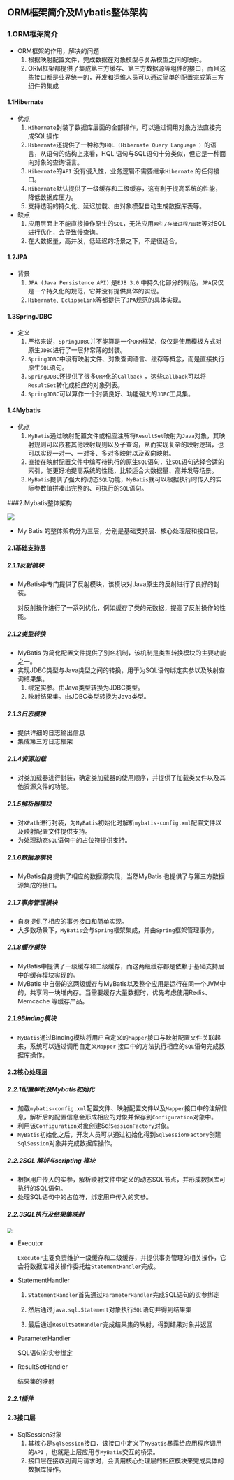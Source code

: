 ## ORM框架简介及Mybatis整体架构

### 1.ORM框架简介

- ORM框架的作用，解决的问题
  1. 根据映射配置文件，完成数据在对象模型与关系模型之间的映射。
  2. ORM框架都提供了集成第三方缓存、第三方数据源等组件的接口，而且这些接口都是业界统一的，开发和运维人员可以通过简单的配置完成第三方组件的集成

#### 1.1Hibernate

- 优点
  1. `Hibernate`封装了数据库层面的全部操作，可以通过调用对象方法直接完成SQL操作
  2. `Hibernate`还提供了一种称为`HQL (Hibernate Query Language ）`的语言，从语句的结构上来看，HQL 语句与SQL语句十分类似，但它是一种面向对象的查询语言。
  3. `Hibernate`的`API` 没有侵入性，业务逻辑不需要继承`Hibernate` 的任何接口。
  4. `Hibernate`默认提供了一级缓存和二级缓存，这有利于提高系统的性能，降低数据库压力。
  5. 支持透明的持久化、延迟加载、由对象模型自动生成数据库表等。
- 缺点
  1. 应用层面上不能直接操作原生的`SQL`，无法应用`索引/存储过程/函数`等对SQL进行优化，会导致慢查询。
  2. 在大数据量，高并发，低延迟的场景之下，不是很适合。

#### 1.2JPA

- 背景
  1. `JPA (Java Persistence API)` 是`EJB 3.0` 中持久化部分的规范，`JPA`仅仅是一个持久化的规范，它并没有提供具体的实现。
  2. `Hibernate、EclipseLink`等都提供了`JPA`规范的具体实现。

#### 1.3SpringJDBC

- 定义
  1. 严格来说，`SpringJDBC`并不能算是一个`ORM`框架，仅仅是使用模板方式对原生`JDBC`进行了一层非常薄的封装。
  2. `SpringJDBC`中没有映射文件、对象查询语言、缓存等概念，而是直接执行原生`SQL`语句。
  3. `SpringJDBC`还提供了很多`ORM`化的`Callback` ，这些`Callback`可以将`ResultSet`转化成相应的对象列表。
  4. `SpringJDBC`可以算作一个封装良好、功能强大的`JDBC`工具集。

#### 1.4Mybatis

- 优点
  1. `MyBatis`通过映射配置文件或相应注解将`ResultSet`映射为`Java`对象，其映射规则可以嵌套其他映射规则以及子查询，从而实现复杂的映射逻辑，也可以实现一对一、一对多、多对多映射以及双向映射。
  2. 直接在映射配置文件中编写待执行的原生`SQL`语句，让`SQL`语句选择合适的索引，能更好地提高系统的性能，比较适合大数据量、高并发等场景。
  3. `MyBatis`提供了强大的动态`SQL`功能，`MyBatis`就可以根据执行时传入的实际参数值拼凑出完整的、可执行的`SQL`语句。



###2.Mybatis整体架构

![](https://javanote.oss-cn-shenzhen.aliyuncs.com/1_Mybatis整体架构.png)

- My Batis 的整体架构分为三层，分别是基础支持层、核心处理层和接口层。

#### 2.1基础支持层

##### 2.1.1反射模块

- MyBatis中专门提供了反射模块，该模块对Java原生的反射进行了良好的封装。

  对反射操作进行了一系列优化，例如缓存了类的元数据，提高了反射操作的性能。

##### 2.1.2类型转换

- MyBatis 为简化配置文件提供了别名机制，该机制是类型转换模块的主要功能之一。
- 实现JDBC类型与Java类型之间的转换，用于为SQL语句绑定实参以及映射查询结果集。
  1. 绑定实参。由Java类型转换为JDBC类型。
  2. 映射结果集。由JDBC类型转换为Java类型。

##### 2.1.3日志模块

- 提供详细的日志输出信息
- 集成第三方日志框架

##### 2.1.4资源加载

- 对类加载器进行封装，确定类加载器的使用顺序，并提供了加载类文件以及其他资源文件的功能。

##### 2.1.5解析器模块

- 对`XPath`进行封装，为`MyBatis`初始化时解析`mybatis-config.xml`配置文件以及映射配置文件提供支持。
- 为处理动态`SQL`语句中的占位符提供支持。

##### 2.1.6数据源模块

- MyBatis自身提供了相应的数据源实现，当然MyBatis 也提供了与第三方数据源集成的接口。

##### 2.1.7事务管理模块

- 自身提供了相应的事务接口和简单实现。
- 大多数场景下，`MyBatis`会与`Spring`框架集成，并由`Spring`框架管理事务。

##### 2.1.8缓存模块

- MyBatis中提供了一级缓存和二级缓存，而这两级缓存都是依赖于基础支持层中的缓存模块实现的。
- MyBatis 中自带的这两级缓存与MyBatis以及整个应用是运行在同一个JVM中的，共享同一块堆内存。当需要缓存大量数据时，优先考虑使用Redis、Memcache 等缓存产品。

##### 2.1.9Binding模块

- `MyBatis`通过Binding模块将用户自定义的`Mapper`接口与映射配置文件关联起来，系统可以通过调用自定义`Mapper` 接口中的方法执行相应的`SQL`语句完成数据库操作。

#### 2.2核心处理层

##### 2.2.1配置解析及Mybatis初始化

- 加载`mybatis-config.xml`配置文件、映射配置文件以及`Mapper`接口中的注解信息，解析后的配置信息会形成相应的对象并保存到`Configuration`对象中。
- 利用该`Configuration`对象创建Sq!`SessionFactory`对象。
- `MyBatis`初始化之后，开发人员可以通过初始化得到`SqlSessionFactory`创建`SqlSession`对象并完成数据库操作。

##### 2.2.2SOL 解析与scripting 模块

- 根据用户传入的实参，解析映射文件中定义的动态SQL节点，并形成数据库可执行的SQL语句。
- 处理SQL语句中的占位符，绑定用户传入的实参。

##### 2.2.3SQL执行及结果集映射

<img src="https://javanote.oss-cn-shenzhen.aliyuncs.com/2_SQL执行流程.png" style="zoom: 67%;" />

- Executor

  `Executor`主要负责维护一级缓存和二级缓存，并提供事务管理的相关操作，它会将数据库相关操作委托给`StatementHandler`完成。

- StatementHandler

  1. `StatementHandler`首先通过`ParameterHandler`完成SQL语句的实参绑定

  2. 然后通过`java.sql.Statement`对象执行`SQL`语句并得到结果集

  3. 最后通过`ResultSetHandler`完成结果集的映射，得到结果对象并返回

- ParameterHandler

  SQL语句的实参绑定

- ResultSetHandler

  结果集的映射

##### 2.2.1插件

#### 2.3接口层

- SqlSession对象
  1. 其核心是`SqlSession`接口，该接口中定义了`MyBatis`暴露给应用程序调用的`API` ，也就是上层应用与`MyBatis`交互的桥梁。
  2. 接口层在接收到调用请求时，会调用核心处理层的相应模块来完成具体的数据库操作。

